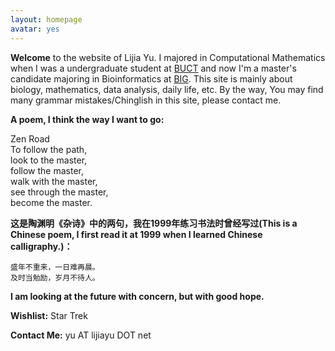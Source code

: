 ```yaml
---
layout: homepage
avatar: yes
---
```


**Welcome** to the website of Lijia Yu. I majored in Computational Mathematics when I was a undergraduate student at [BUCT](http://www.buct.edu.cn) and now I'm a master's candidate majoring in Bioinformatics at [BIG](http://www.big.ac.cn). This site is mainly about biology, mathematics, data analysis, daily life, etc. By the way, You may find many grammar mistakes/Chinglish in this site, please contact me.

**A poem, I think the way I want to go:**

Zen Road  
To follow the path,  
look to the master,  
follow the master,  
walk with the master,  
see through the master,  
become the master.  

**这是陶渊明《杂诗》中的两句，我在1999年练习书法时曾经写过(This is a Chinese poem, I first read it at 1999 when I learned Chinese calligraphy.)：**

    盛年不重来，一日难再晨。
    及时当勉励，岁月不待人。

**I am looking at the future with concern, but with good hope.**

**Wishlist:** Star Trek


**Contact Me:** yu AT lijiayu DOT net

